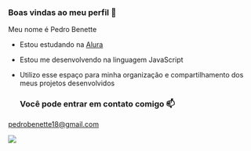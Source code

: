 ### Boas vindas ao meu perfil 💙

Meu nome é Pedro Benette

- Estou estudando na [Alura](https://www.alura.com.br)
- Estou me desenvolvendo na linguagem JavaScript
- Utilizo esse espaço para minha organização e compartilhamento dos meus projetos desenvolvidos

  ### Você pode entrar em contato comigo 📫

  
pedrobenette18@gmail.com

![](https://media1.tenor.com/m/gsbP-mjyOMcAAAAd/messmer-the-impaler-messmer.gif)
